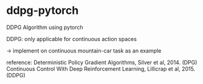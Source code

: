# ddpg-pytorch
DDPG Algorithm using pytorch

DDPG: only applicable for continuous action spaces

-> implement on continuous mountain-car task as an example

reference: Deterministic Policy Gradient Algorithms, Silver et al, 2014. (DPG)
           Continuous Control With Deep Reinforcement Learning, Lillicrap et al, 2015. (DDPG)
